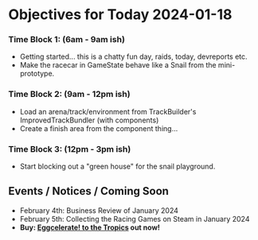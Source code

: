 # Objectives for Today 2024-01-18

### Time Block 1: (6am - 9am ish)
- Getting started... this is a chatty fun day, raids, today, devreports etc.
- Make the racecar in GameState behave like a Snail from the mini-prototype.

### Time Block 2: (9am - 12pm ish)
- Load an arena/track/environment from TrackBuilder's ImprovedTrackBundler (with components)
- Create a finish area from the component thing...

### Time Block 3: (12pm - 3pm ish)
- Start blocking out a "green house" for the snail playground.

## Events / Notices / Coming Soon

- February 4th: Business Review of January 2024
- February 5th: Collecting the Racing Games on Steam in January 2024
- **Buy: [Eggcelerate! to the Tropics](https://store.steampowered.com/app/1621320/Eggcelerate_to_the_Tropics/) out now!**

